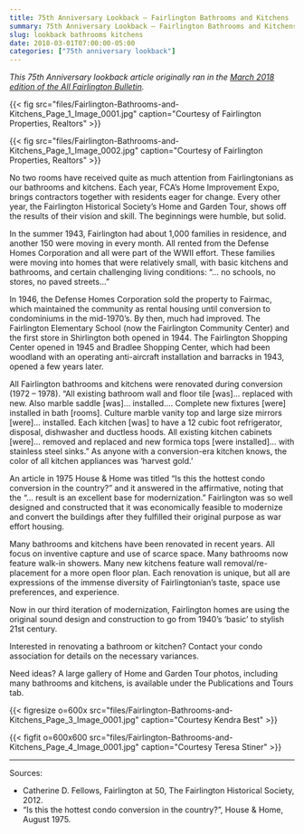 ```yaml
---
title: 75th Anniversary Lookback — Fairlington Bathrooms and Kitchens
summary: 75th Anniversary Lookback — Fairlington Bathrooms and Kitchens
slug: lookback bathrooms kitchens
date: 2018-03-01T07:00:00-05:00
categories: ["75th anniversary lookback"]
---
```


*This 75th Anniversary lookback article originally ran in the [March 2018 edition of the All Fairlington Bulletin](http://www.fca-fairlington.org/wp-content/uploads/march_2018_afb.pdf#page=11).*

{{< fig src="files/Fairlington-Bathrooms-and-Kitchens_Page_1_Image_0001.jpg" caption="Courtesy of Fairlington Properties, Realtors" >}}

{{< fig src="files/Fairlington-Bathrooms-and-Kitchens_Page_1_Image_0002.jpg" caption="Courtesy of Fairlington Properties, Realtors" >}}

No two rooms have received quite as much attention from Fairlingtonians as our bathrooms and kitchens. Each year, FCA’s Home Improvement Expo, brings contractors together with residents eager for change. Every other year, the Fairlington Historical Society’s Home and Garden Tour, shows off the results of their vision and skill. The beginnings were humble, but solid.

In the summer 1943, Fairlington had about 1,000 families in residence, and another 150 were moving in every month. All rented from the Defense Homes Corporation and all were part of the WWII effort. These families were moving into homes that were relatively small, with basic kitchens and bathrooms, and certain challenging living conditions: “… no schools, no stores, no paved streets…”

In 1946, the Defense Homes Corporation sold the property to Fairmac, which maintained the community as rental housing until conversion to condominiums in the mid-1970’s. By then, much had improved. The Fairlington Elementary School (now the Fairlington Community Center) and the first store in Shirlington both opened in 1944. The Fairlington Shopping Center opened in 1945 and Bradlee Shopping Center, which had been woodland with an operating anti-aircraft installation and barracks in 1943, opened a few years later.

All Fairlington bathrooms and kitchens were renovated during conversion (1972 – 1978). “All existing bathroom wall and floor tile [was]… replaced with new. Also marble saddle [was]… installed…. Complete new fixtures [were] installed in bath [rooms]. Culture marble vanity top and large size mirrors [were]… installed. Each kitchen [was] to have a 12 cubic foot refrigerator, disposal, dishwasher and ductless hoods. All existing kitchen cabinets [were]… removed and replaced and new formica tops [were installed]… with stainless steel sinks.” As anyone with a conversion-era kitchen knows, the color of all kitchen appliances was ‘harvest gold.’

An article in 1975 House & Home was titled “Is this the hottest condo conversion in the country?” and it answered in the affirmative, noting that the “… result is an excellent base for modernization.” Fairlington was so well designed and constructed that it was economically feasible to modernize and convert the buildings after they fulfilled their original purpose as war effort housing.

Many bathrooms and kitchens have been renovated in recent years. All focus on inventive capture and use of scarce space. Many bathrooms now feature walk-in showers. Many new kitchens feature wall removal/re-placement for a more open floor plan. Each renovation is unique, but all are expressions of the immense diversity of Fairlingtonian’s taste, space use preferences, and experience.

Now in our third iteration of modernization, Fairlington homes are using the original sound design and construction to go from 1940’s ‘basic’ to stylish 21st century.

Interested in renovating a bathroom or kitchen? Contact your condo association for details on the necessary variances.

Need ideas? A large gallery of Home and Garden Tour photos, including many bathrooms and kitchens, is available under the Publications and Tours tab.

{{< figresize o=600x src="files/Fairlington-Bathrooms-and-Kitchens_Page_3_Image_0001.jpg" caption="Courtesy Kendra Best" >}}

{{< figfit o=600x600 src="files/Fairlington-Bathrooms-and-Kitchens_Page_4_Image_0001.jpg" caption="Courtesy Teresa Stiner" >}}

---

Sources:
- Catherine D. Fellows, Fairlington at 50, The Fairlington Historical Society, 2012.
- “Is this the hottest condo conversion in the country?”, House & Home, August 1975.